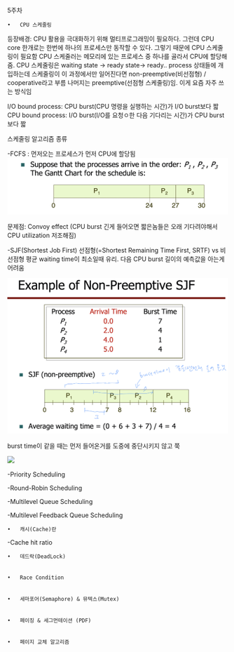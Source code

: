 5주차

	•	CPU 스케줄링

등장배경: CPU 활용을 극대화하기 위해 멀티프로그래밍이 필요하다. 그런데
CPU core 한개로는 한번에 하나의 프로세스만 동작할 수 있다.
그렇기 때문에 CPU 스케줄링이 필요함
CPU 스케줄러는 메모리에 있는 프로세스 중 하나를 골라서 CPU에 할당해줌.
CPU 스케줄링은 waiting state -> ready state-> ready.. process 상태들에 개입하는데
스케줄링이 이 과정에서만 일어진다면 non-preemptive(비선점형) / cooperative라고 부름
나머지는 preemptive(선점형 스케줄링)임. 이게 요즘 자주 쓰는 방식임

I/O bound process: CPU burst(CPU 명령을 실행하는 시간)가 I/O burst보다 짧 
CPU bound process: I/O burst(I/O를 요청ㅇ한 다음 기다리는 시간)가 CPU burst보다 짧

스케줄링 알고리즘 종류

-FCFS : 먼저오는 프로세스가 먼저 CPU에 할당됨
![](img_이제현/FCFS.png)

문제점: Convoy effect (CPU burst 긴게 들어오면 짧은놈들은 오래 기다려야해서 CPU utilization 저조해짐)


-SJF(Shortest Job First)
선점형(=Shortest Remaining Time First, SRTF) vs 비선점형
평균 waiting time이 최소일때 유리. 다음 CPU burst 길이의 예측값을 아는게 어려움

![](img_이제현/non-preemptive_SJF.png)

burst time이 같을 때는 먼저 들어온거를 도중에 중단시키지 않고 쭉

![](img_이제현/preemptive_SJF.png)

-Priority Scheduling


-Round-Robin Scheduling


-Multilevel Queue Scheduling


-Multilevel Feedback Queue Scheduling



	•	캐시(Cache)란


-Cache hit ratio

	•	데드락(DeadLock)


	•	Race Condition


	•	세마포어(Semaphore) & 뮤텍스(Mutex)


	•	페이징 & 세그먼테이션 (PDF)


	•	페이지 교체 알고리즘
